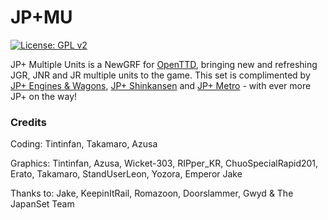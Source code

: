 # JP+MU
 [![License: GPL v2](https://img.shields.io/badge/License-GPL%20v2-blue.svg)](https://www.gnu.org/licenses/old-licenses/gpl-2.0.en.html)


JP+ Multiple Units is a NewGRF for [OpenTTD](https://www.openttd.org/), bringing new and refreshing JGR, JNR and JR multiple units to the game. This set is complimented by [JP+ Engines & Wagons](https://github.com/EmperorJake/JPengines), [JP+ Shinkansen](https://github.com/KeepinItRail/JPplusShinkansen) and  [JP+ Metro](https://github.com/Yozora3/JPplusMetro) - with ever more JP+ on the way!

### Credits

Coding: Tintinfan, Takamaro, Azusa

Graphics: Tintinfan, Azusa, Wicket-303, RIPper_KR, ChuoSpecialRapid201, Erato, Takamaro, StandUserLeon, Yozora, Emperor Jake

Thanks to: Jake, KeepinItRail, Romazoon, Doorslammer, Gwyd & The JapanSet Team
